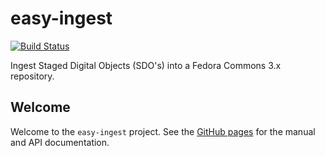 easy-ingest
===========
[![Build Status](https://travis-ci.org/DANS-KNAW/easy-ingest.png?branch=master)](https://travis-ci.org/DANS-KNAW/easy-ingest)

Ingest Staged Digital Objects (SDO's) into a Fedora Commons 3.x repository.

Welcome
-------

Welcome to the `easy-ingest` project. See the [GitHub pages](https://dans-knaw.github.io/easy-ingest/) for the manual and API documentation.
